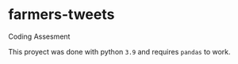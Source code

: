 # farmers-tweets
Coding Assesment

This proyect was done with python `3.9` and requires `pandas` to work.